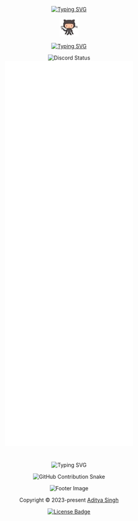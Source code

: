 <!-- Initial Section -->
<div align="center">
  
  <!-- Introduction -->
  [![Typing SVG](https://readme-typing-svg.demolab.com?font=Fira+Code&size=34&duration=5000&pause=1000&center=true&repeat=true&width=435&lines=Hi%2C+I'm+Aditya+Singh)](https://github.com/EchoSingh)
  
  <img src="octocat.gif" alt="octocat" width="50" />

  <!-- Connect Section -->
  [![Typing SVG](https://readme-typing-svg.demolab.com?font=Fira+Code&duration=2000&pause=8000&center=true&repeat=false&width=435&lines=Connect)](https://linktr.ee/Aditya.Singh.R)
  
</div>
<div align="center">
 <img src="https://lanyard.kyrie25.dev/api/1305957634700083212?useDisplayName=true&bg=00000000&waveColor=36BCF7&waveSpotifyColor=36BCF7" alt="Discord Status">
</div>

<div align="center">
<img src="github-metrics-main.svg" alt="GitHub Metrics">
</div>
 <!-- Main Content Section -->
 
<!-- <div align="center">

  <table>
    <tr>
      <td align="center" width="50%">
        <h4>Discord</h4>
        <img src="https://lanyard.kyrie25.dev/api/1305957634700083212" alt="Discord Status">
        <h4>Holopin badges</h4>
        <img src="https://holopin.me/adi_s" height="200" alt="Holopin badges">
        <h4>Stack Overflow</h4>
        <img src="https://github-readme-stackoverflow.vercel.app/?userID=23373756&theme=dark" height="200" alt="Stack Overflow">
      </td>
      <td align="center" width="50%">
        <h3>GitHub Metrics</h3>
        <img src="github-metrics-main.svg" alt="GitHub Metrics">
      </td>
    </tr>

#
-->

<!--
</div>
<div align="center">
 <img src="https://spotify-recently-played-readme.vercel.app/api?user=31k4lyljbzoywe75iwn2sdugx7wq&count=1" alt="Music Status">
</div>
<!-- Bottom Section -->

#
<div align="center">
  
  <!-- Typing Animation -->
  ![Typing SVG](https://readme-typing-svg.demolab.com?font=Fira+Code&size=25&pause=1000&center=true&width=435&lines=Contributions+under+Attack+!!)
  
  <!-- GitHub Contribution Snake -->
  ![GitHub Contribution Snake](https://github.com/EchoSingh/EchoSingh/blob/output/snake-cool.svg)
  
  <!-- Footer -->
  <p>
    <img src="https://raw.githubusercontent.com/Long18/Long18/refs/heads/dev/assets/footers/cat_on_line.svg?sanitize=true" alt="Footer Image" />
  </p>
  
  <p>
    Copyright &copy; 2023-present 
    <a href="https://github.com/EchoSingh" target="_blank">Aditya Singh</a>
  </p>
  
  <p>
    <a href="https://github.com/EchoSingh/EchoSingh/blob/main/LICENSE">
      <img src="https://img.shields.io/static/v1.svg?style=for-the-badge&label=License&message=MIT&logoColor=d9e0ee&colorA=363a4f&colorB=b7bdf8" alt="License Badge">
    </a>
  </p>
</div>
